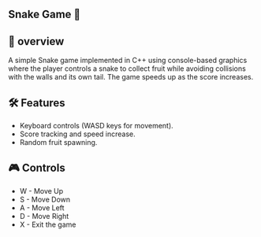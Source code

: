 ## Snake Game 🐍

## 📜 overview

A simple Snake game implemented in C++ using console-based graphics where the player controls a snake to collect fruit while avoiding collisions with the walls and its own tail. The game speeds up as the score increases.
 
## 🛠 Features
- Keyboard controls (WASD keys for movement).
- Score tracking and speed increase.
- Random fruit spawning.
  
## 🎮 Controls
- W - Move Up
- S - Move Down
- A - Move Left
- D - Move Right
- X - Exit the game
